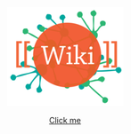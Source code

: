 <div align="center">
    <a href="https://gitlab.fel.cvut.cz/shukanaz/rsp/wikis/1.-Signpost">
        <img src="wiki.png">
        <p>Click me</p>
    </a>
</div>